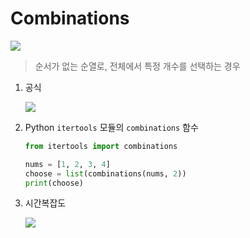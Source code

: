 # Combinations

<img src="https://chart.apis.google.com/chart?cht=tx&chl=nCr%5C%20%3D%5C%20%5C%20%7Bn%5C%20%5Cchoose%5C%20r%7D%5C%20%3D%5C%20%5Cfrac%7Bn!%5C%20%5Ctimes%5C%20r!%7D%7B(n%5C%20-%5C%20r)!%7D" /><br/>

> 순서가 없는 순열로, 전체에서 특정 개수를 선택하는 경우

1. 공식

    <img src="https://chart.apis.google.com/chart?cht=tx&chl=nCr%5C%20%3D%5C%20%5Cfrac%7Bn!%5Ctimes%5C%20r!%7D%7B(n-r)!%7D" />

2. Python `itertools` 모듈의 `combinations` 함수

    ```py
    from itertools import combinations

    nums = [1, 2, 3, 4]
    choose = list(combinations(nums, 2))
    print(choose)
    ```

3. 시간복잡도

    <img src="https://chart.apis.google.com/chart?cht=tx&chl=O(%5C%20%7Bn%5C%20%5Cchoose%5C%20k%7D%5C%20)%5C%20%3D%5C%20O(%5C%20min(%5C%20n%5Ek%2C%5C%20n%5E%7Bn%5C%20-%5C%20k%7D%5C%20)%5C%20)" />